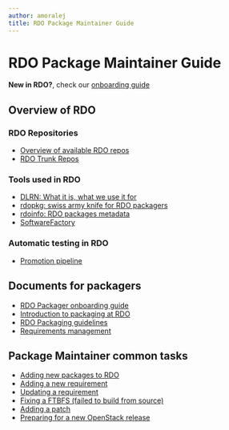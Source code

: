 ```yaml
---
author: amoralej
title: RDO Package Maintainer Guide
---
```


# RDO Package Maintainer Guide

**New in RDO?**, check our [onboarding guide](/documentation/onboarding/)

## Overview of RDO

<div class="splits">
<div class="split-third with-more">

### RDO Repositories

* [Overview of available RDO repos](/what/repos/)
* [RDO Trunk Repos](/what/trunk-repos/)

</div>
<div class="split-third">

### Tools used in RDO

* [DLRN: What it is, what we use it for](/what/dlrn/)
* [rdopkg: swiss army knife for RDO packagers](/documentation/intro-packaging/#rdopkg)
* [rdoinfo: RDO packages metadata](/documentation/intro-packaging/#rdoinfo)
* [SoftwareFactory](https://www.rdoproject.org//blog/2017/06/introducing-Software-Factory-part-1/)

</div>
<div class="split-third">

### Automatic testing in RDO

* [Promotion pipeline](/what/promotion-pipeline/)

</div>
</div>


## Documents for packagers

* [RDO Packager onboarding guide](/documentation/onboarding/)
* [Introduction to packaging at RDO](/documentation/intro-packaging/)
* [RDO Packaging guidelines](/documentation/rdo-packaging-guidelines/)
* [Requirements management](/documentation/requirements/)


## Package Maintainer common tasks

* [Adding new packages to RDO](/documentation/add-packages/)
* [Adding a new requirement](/documentation/requirements/#adding-a-new-requirement-to-rdo)
* [Updating a requirement](/documentation/requirements/#updating-a-requirement-in-rdo-cloudsig-repositories)
* [Fixing a FTBFS (failed to build from source)](https://blogs.rdoproject.org/7903/how-to-fix-a-ftbfs-using-dlrn)
* [Adding a patch](/documentation/intro-packaging/#introducingremoving-patches)
* [Preparing for a new OpenStack release](/documentation/branching/)

